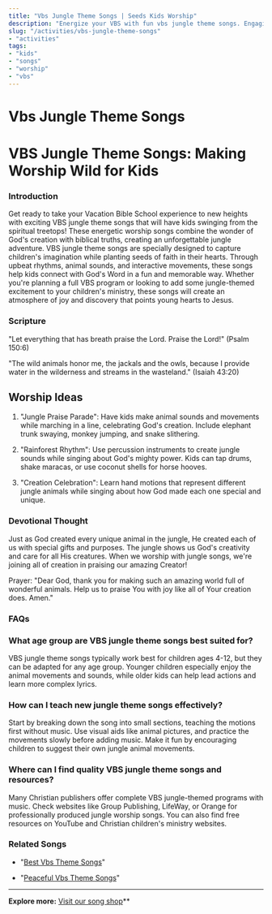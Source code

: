 ```yaml
---
title: "Vbs Jungle Theme Songs | Seeds Kids Worship"
description: "Energize your VBS with fun vbs jungle theme songs. Engaging worship music and activities for summer children's ministry."
slug: "/activities/vbs-jungle-theme-songs"
- "activities"
tags:
- "kids"
- "songs"
- "worship"
- "vbs"
---
```


# Vbs Jungle Theme Songs

# VBS Jungle Theme Songs: Making Worship Wild for Kids

### Introduction
Get ready to take your Vacation Bible School experience to new heights with exciting VBS jungle theme songs that will have kids swinging from the spiritual treetops! These energetic worship songs combine the wonder of God's creation with biblical truths, creating an unforgettable jungle adventure. VBS jungle theme songs are specially designed to capture children's imagination while planting seeds of faith in their hearts. Through upbeat rhythms, animal sounds, and interactive movements, these songs help kids connect with God's Word in a fun and memorable way. Whether you're planning a full VBS program or looking to add some jungle-themed excitement to your children's ministry, these songs will create an atmosphere of joy and discovery that points young hearts to Jesus.

### Scripture
"Let everything that has breath praise the Lord. Praise the Lord!" (Psalm 150:6)

"The wild animals honor me, the jackals and the owls, because I provide water in the wilderness and streams in the wasteland." (Isaiah 43:20)

## Worship Ideas
1. "Jungle Praise Parade": Have kids make animal sounds and movements while marching in a line, celebrating God's creation. Include elephant trunk swaying, monkey jumping, and snake slithering.

2. "Rainforest Rhythm": Use percussion instruments to create jungle sounds while singing about God's mighty power. Kids can tap drums, shake maracas, or use coconut shells for horse hooves.

3. "Creation Celebration": Learn hand motions that represent different jungle animals while singing about how God made each one special and unique.

### Devotional Thought
Just as God created every unique animal in the jungle, He created each of us with special gifts and purposes. The jungle shows us God's creativity and care for all His creatures. When we worship with jungle songs, we're joining all of creation in praising our amazing Creator!

Prayer: "Dear God, thank you for making such an amazing world full of wonderful animals. Help us to praise You with joy like all of Your creation does. Amen."

### FAQs

### What age group are VBS jungle theme songs best suited for?
VBS jungle theme songs typically work best for children ages 4-12, but they can be adapted for any age group. Younger children especially enjoy the animal movements and sounds, while older kids can help lead actions and learn more complex lyrics.

### How can I teach new jungle theme songs effectively?
Start by breaking down the song into small sections, teaching the motions first without music. Use visual aids like animal pictures, and practice the movements slowly before adding music. Make it fun by encouraging children to suggest their own jungle animal movements.

### Where can I find quality VBS jungle theme songs and resources?
Many Christian publishers offer complete VBS jungle-themed programs with music. Check websites like Group Publishing, LifeWay, or Orange for professionally produced jungle worship songs. You can also find free resources on YouTube and Christian children's ministry websites.

### Related Songs

- "[Best Vbs Theme Songs](/activities/best-vbs-theme-songs/)"

- "[Peaceful Vbs Theme Songs](/activities/peaceful-vbs-theme-songs/)"

---

**Explore more:** [Visit our song shop](https://seedskidsworship.com/shop)**

<!-- Schema Markup -->
<script type="application/ld+json">
{
  "@context": "https://schema.org",
  "@type": "MusicRecording",
  "name": "Vbs Jungle Theme Songs",
  "byArtist": {
    "@type": "MusicGroup",
    "name": "Seeds Kids Worship"
  },
  "isFamilyFriendly": true,
  "url": "https://seedskidsworship.com/activities/vbs-jungle-theme-songs/"
}
</script>